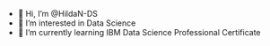 - 👋 Hi, I’m @HildaN-DS
- 👀 I’m interested in Data Science
- 🌱 I’m currently learning IBM Data Science Professional Certificate


<!---
HildaN-DS/HildaN-DS is a ✨ special ✨ repository because its `README.md` (this file) appears on your GitHub profile.
You can click the Preview link to take a look at your changes.
--->
